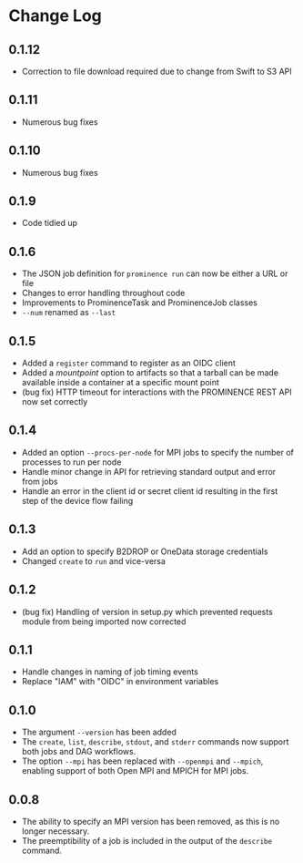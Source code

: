 # Change Log

## 0.1.12
* Correction to file download required due to change from Swift to S3 API

## 0.1.11
* Numerous bug fixes

## 0.1.10
* Numerous bug fixes

## 0.1.9
* Code tidied up

## 0.1.6

* The JSON job definition for `prominence run` can now be either a URL or file
* Changes to error handling throughout code
* Improvements to ProminenceTask and ProminenceJob classes
* `--num` renamed as `--last`

## 0.1.5 

* Added a `register` command to register as an OIDC client
* Added a *mountpoint* option to artifacts so that a tarball can be made available inside a container at a specific mount point
* (bug fix) HTTP timeout for interactions with the PROMINENCE REST API now set correctly

## 0.1.4

* Added an option `--procs-per-node` for MPI jobs to specify the number of processes to run per node
* Handle minor change in API for retrieving standard output and error from jobs
* Handle an error in the client id or secret client id resulting in the first step of the device flow failing

## 0.1.3

* Add an option to specify B2DROP or OneData storage credentials
* Changed `create` to `run` and vice-versa

## 0.1.2

* (bug fix) Handling of version in setup.py which prevented requests module from being imported now corrected

## 0.1.1

* Handle changes in naming of job timing events
* Replace "IAM" with "OIDC" in environment variables

## 0.1.0

* The argument `--version` has been added
* The `create`, `list`, `describe`, `stdout`, and `stderr` commands now support both jobs and DAG workflows.
* The option `--mpi` has been replaced with `--openmpi` and `--mpich`, enabling support of both Open MPI and MPICH for MPI jobs.

## 0.0.8

* The ability to specify an MPI version has been removed, as this is no longer necessary.
* The preemptibility of a job is included in the output of the `describe` command.
